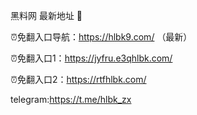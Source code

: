 黑料网 最新地址 👋

⏰免翻入口导航：https://hlbk9.com/ （最新）

⏰免翻入口1：https://jyfru.e3qhlbk.com/

⏰免翻入口2：https://rtfhlbk.com/

telegram:https://t.me/hlbk_zx
